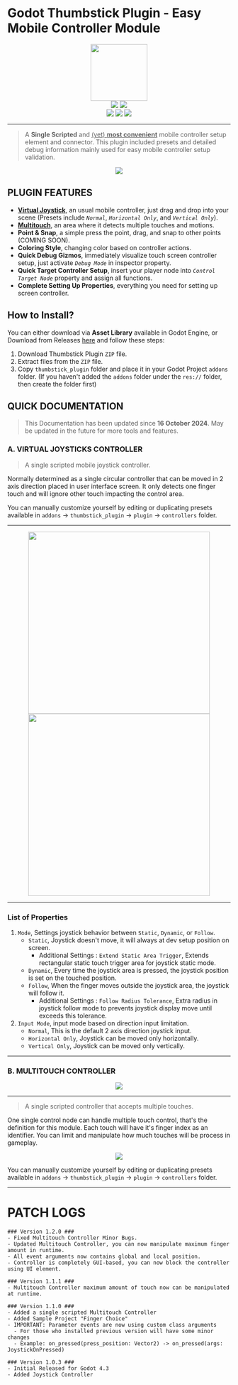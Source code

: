 # Godot Thumbstick Plugin - Easy Mobile Controller Module

<div align=center>
	<img src="/addons/thumbstick_plugin/plugin/plugin_icon.png" style="width: 128px; height: auto;">
</div>

<div align=center>
    <img src="https://img.shields.io/badge/version-%31%2E%31-green">
    <a href="./LICENSE">
        <img src="https://img.shields.io/badge/LICENSE-MIT-blue">
    </a>
    <br>
    <img src="https://img.shields.io/badge/GD_Script-468cbf">
    <img src="https://img.shields.io/badge/4.3-468cbf">
    <img src="https://img.shields.io/badge/4.4-468cbf">
</div>

---

> A __Single Scripted__ and <ins>(yet) __most convenient__</ins> mobile controller setup element and connector. This plugin included presets and detailed debug information mainly used for easy mobile controller setup validation.

<div align=center>
    <img src="/addons/thumbstick_plugin/sample_projects/screenshots/preview_joysticks.png">
</div>

## PLUGIN FEATURES

- [**Virtual Joystick**](#a-virtual-joysticks-controller), an usual mobile controller, just drag and drop into your scene (Presets include *`Normal`*, *`Horizontal Only`*, and *`Vertical Only`*).
- [**Multitouch**](#b-multitouch-controller), an area where it detects multiple touches and motions.
- **Point & Snap**, a simple press the point, drag, and snap to other points (COMING SOON).
- **Coloring Style**, changing color based on controller actions.
- **Quick Debug Gizmos**, immediately visualize touch screen controller setup, just activate *`Debug Mode`* in inspector property.
- **Quick Target Controller Setup**, insert your player node into *`Control Target Node`* property and assign all functions.
- **Complete Setting Up Properties**, everything you need for setting up screen controller.

## How to Install?

You can either download via **Asset Library** available in Godot Engine, or Download from Releases [here](https://github.com/JoenTNT/godot_thumbstick_addon/releases/) and follow these steps:

1. Download Thumbstick Plugin `ZIP` file.
2. Extract files from the `ZIP` file.
3. Copy `thumbstick_plugin` folder and place it in your Godot Project `addons` folder. (If you haven't added the `addons` folder under the `res://` folder, then create the folder first)

## QUICK DOCUMENTATION

> This Documentation has been updated since **16 October 2024**.
> May be updated in the future for more tools and features.

### **A. VIRTUAL JOYSTICKS CONTROLLER**

> A single scripted mobile joystick controller.

Normally determined as a single circular controller that can be moved in 2 axis direction placed in user interface screen. It only detects one finger touch and will ignore other touch impacting the control area.

You can manually customize yourself by editing or duplicating presets available in `addons` -> `thumbstick_plugin` -> `plugin` -> `controllers` folder.

---

<div align=center>
    <img src="/addons/thumbstick_plugin/sample_projects/screenshots/properties_1.png" height=410px/>
    <img src="/addons/thumbstick_plugin/sample_projects/screenshots/properties_2.png" height=410px/>
</div>

---

### List of Properties

1. `Mode`, Settings joystick behavior between `Static`, `Dynamic`, or `Follow`.
    - `Static`, Joystick doesn't move, it will always at dev setup position on screen.
        - Additional Settings : `Extend Static Area Trigger`, Extends rectangular static touch trigger area for joystick static mode.
    - `Dynamic`, Every time the joystick area is pressed, the joystick position is set on the touched position.
    - `Follow`, When the finger moves outside the joystick area, the joystick will follow it.
        - Additional Settings : `Follow Radius Tolerance`, Extra radius in joystick follow mode to prevents joystick display move until exceeds this tolerance.
2. `Input Mode`, input mode based on direction input limitation.
    - `Normal`, This is the default 2 axis direction joystick input.
    - `Horizontal Only`, Joystick can be moved only horizontally.
    - `Vertical Only`, Joystick can be moved only vertically.

---

### **B. MULTITOUCH CONTROLLER**

<div align=center>
    <img src="/addons/thumbstick_plugin/sample_projects/screenshots/multitouch_controller_preview.png"/>
</div>

---

> A single scripted controller that accepts multiple touches.

One single control node can handle multiple touch control, that's the definition for this module. Each touch will have it's finger index as an identifier. You can limit and manipulate how much touches will be process in gameplay.

<div align=center>
    <img src="/addons/thumbstick_plugin/sample_projects/screenshots/finger-picker-test-preview.png"/>
</div>

You can manually customize yourself by editing or duplicating presets available in `addons` -> `thumbstick_plugin` -> `plugin` -> `controllers` folder.

---
# PATCH LOGS

```
### Version 1.2.0 ###
- Fixed Multitouch Controller Minor Bugs.
- Updated Multitouch Controller, you can now manipulate maximum finger amount in runtime.
- All event arguments now contains global and local position.
- Controller is completely GUI-based, you can now block the controller using UI element.
```

```
### Version 1.1.1 ###
- Multitouch Controller maximum amount of touch now can be manipulated at runtime.
```

```
### Version 1.1.0 ###
- Added a single scripted Multitouch Controller
- Added Sample Project "Finger Choice"
- IMPORTANT: Parameter events are now using custom class arguments
  - For those who installed previous version will have some minor changes
  - Example: on_pressed(press_position: Vector2) -> on_pressed(args: JoystickOnPressed)
```

```
### Version 1.0.3 ###
- Initial Released for Godot 4.3
- Added Joystick Controller
```